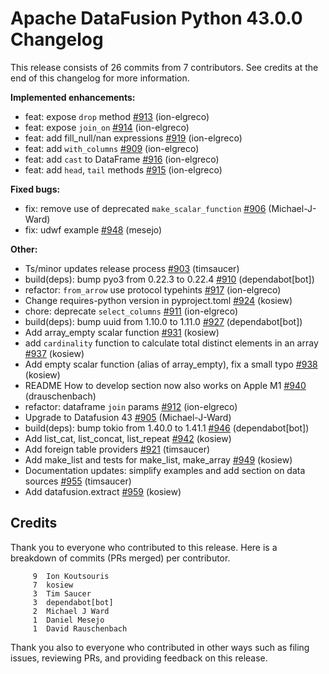 <!--
Licensed to the Apache Software Foundation (ASF) under one
or more contributor license agreements.  See the NOTICE file
distributed with this work for additional information
regarding copyright ownership.  The ASF licenses this file
to you under the Apache License, Version 2.0 (the
"License"); you may not use this file except in compliance
with the License.  You may obtain a copy of the License at

  http://www.apache.org/licenses/LICENSE-2.0

Unless required by applicable law or agreed to in writing,
software distributed under the License is distributed on an
"AS IS" BASIS, WITHOUT WARRANTIES OR CONDITIONS OF ANY
KIND, either express or implied.  See the License for the
specific language governing permissions and limitations
under the License.
-->

# Apache DataFusion Python 43.0.0 Changelog

This release consists of 26 commits from 7 contributors. See credits at the end of this changelog for more information.

**Implemented enhancements:**

- feat: expose `drop` method [#913](https://github.com/apache/datafusion-python/pull/913) (ion-elgreco)
- feat: expose `join_on` [#914](https://github.com/apache/datafusion-python/pull/914) (ion-elgreco)
- feat: add fill_null/nan expressions [#919](https://github.com/apache/datafusion-python/pull/919) (ion-elgreco)
- feat: add `with_columns` [#909](https://github.com/apache/datafusion-python/pull/909) (ion-elgreco)
- feat: add `cast` to DataFrame [#916](https://github.com/apache/datafusion-python/pull/916) (ion-elgreco)
- feat: add `head`, `tail` methods [#915](https://github.com/apache/datafusion-python/pull/915) (ion-elgreco)

**Fixed bugs:**

- fix: remove use of deprecated `make_scalar_function` [#906](https://github.com/apache/datafusion-python/pull/906) (Michael-J-Ward)
- fix: udwf example [#948](https://github.com/apache/datafusion-python/pull/948) (mesejo)

**Other:**

- Ts/minor updates release process [#903](https://github.com/apache/datafusion-python/pull/903) (timsaucer)
- build(deps): bump pyo3 from 0.22.3 to 0.22.4 [#910](https://github.com/apache/datafusion-python/pull/910) (dependabot[bot])
- refactor: `from_arrow` use protocol typehints [#917](https://github.com/apache/datafusion-python/pull/917) (ion-elgreco)
- Change requires-python version in pyproject.toml [#924](https://github.com/apache/datafusion-python/pull/924) (kosiew)
- chore: deprecate `select_columns` [#911](https://github.com/apache/datafusion-python/pull/911) (ion-elgreco)
- build(deps): bump uuid from 1.10.0 to 1.11.0 [#927](https://github.com/apache/datafusion-python/pull/927) (dependabot[bot])
- Add array_empty scalar function [#931](https://github.com/apache/datafusion-python/pull/931) (kosiew)
- add `cardinality` function to calculate total distinct elements in an array [#937](https://github.com/apache/datafusion-python/pull/937) (kosiew)
- Add empty scalar function (alias of array_empty), fix a small typo [#938](https://github.com/apache/datafusion-python/pull/938) (kosiew)
- README How to develop section now also works on Apple M1 [#940](https://github.com/apache/datafusion-python/pull/940) (drauschenbach)
- refactor: dataframe `join` params [#912](https://github.com/apache/datafusion-python/pull/912) (ion-elgreco)
- Upgrade to Datafusion 43 [#905](https://github.com/apache/datafusion-python/pull/905) (Michael-J-Ward)
- build(deps): bump tokio from 1.40.0 to 1.41.1 [#946](https://github.com/apache/datafusion-python/pull/946) (dependabot[bot])
- Add list_cat, list_concat, list_repeat [#942](https://github.com/apache/datafusion-python/pull/942) (kosiew)
- Add foreign table providers [#921](https://github.com/apache/datafusion-python/pull/921) (timsaucer)
- Add make_list and tests for make_list, make_array [#949](https://github.com/apache/datafusion-python/pull/949) (kosiew)
- Documentation updates: simplify examples and add section on data sources [#955](https://github.com/apache/datafusion-python/pull/955) (timsaucer)
- Add datafusion.extract [#959](https://github.com/apache/datafusion-python/pull/959) (kosiew)

## Credits

Thank you to everyone who contributed to this release. Here is a breakdown of commits (PRs merged) per contributor.

```
     9	Ion Koutsouris
     7	kosiew
     3	Tim Saucer
     3	dependabot[bot]
     2	Michael J Ward
     1	Daniel Mesejo
     1	David Rauschenbach
```

Thank you also to everyone who contributed in other ways such as filing issues, reviewing PRs, and providing feedback on this release.
